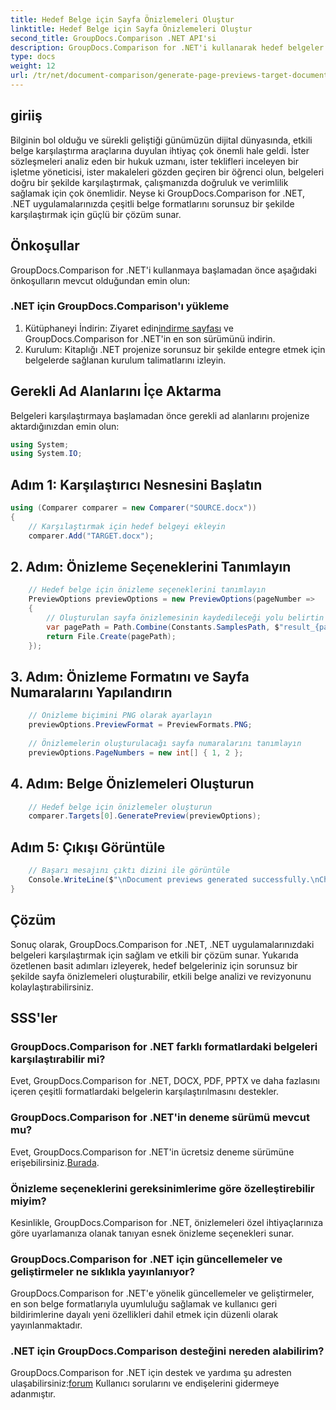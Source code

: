 ```yaml
---
title: Hedef Belge için Sayfa Önizlemeleri Oluştur
linktitle: Hedef Belge için Sayfa Önizlemeleri Oluştur
second_title: GroupDocs.Comparison .NET API'si
description: GroupDocs.Comparison for .NET'i kullanarak hedef belgeler için sayfa önizlemelerini verimli bir şekilde oluşturun. Sorunsuz belge karşılaştırması için adım adım kılavuzumuzu izleyin.
type: docs
weight: 12
url: /tr/net/document-comparison/generate-page-previews-target-document/
---
```

## giriiş
Bilginin bol olduğu ve sürekli geliştiği günümüzün dijital dünyasında, etkili belge karşılaştırma araçlarına duyulan ihtiyaç çok önemli hale geldi. İster sözleşmeleri analiz eden bir hukuk uzmanı, ister teklifleri inceleyen bir işletme yöneticisi, ister makaleleri gözden geçiren bir öğrenci olun, belgeleri doğru bir şekilde karşılaştırmak, çalışmanızda doğruluk ve verimlilik sağlamak için çok önemlidir. Neyse ki GroupDocs.Comparison for .NET, .NET uygulamalarınızda çeşitli belge formatlarını sorunsuz bir şekilde karşılaştırmak için güçlü bir çözüm sunar.
## Önkoşullar
GroupDocs.Comparison for .NET'i kullanmaya başlamadan önce aşağıdaki önkoşulların mevcut olduğundan emin olun:
### .NET için GroupDocs.Comparison'ı yükleme
1.  Kütüphaneyi İndirin: Ziyaret edin[indirme sayfası](https://releases.groupdocs.com/comparison/net/) ve GroupDocs.Comparison for .NET'in en son sürümünü indirin.
2. Kurulum: Kitaplığı .NET projenize sorunsuz bir şekilde entegre etmek için belgelerde sağlanan kurulum talimatlarını izleyin.

## Gerekli Ad Alanlarını İçe Aktarma
Belgeleri karşılaştırmaya başlamadan önce gerekli ad alanlarını projenize aktardığınızdan emin olun:
```csharp
using System;
using System.IO;

```
## Adım 1: Karşılaştırıcı Nesnesini Başlatın
```csharp
using (Comparer comparer = new Comparer("SOURCE.docx"))
{
    // Karşılaştırmak için hedef belgeyi ekleyin
    comparer.Add("TARGET.docx");
```
## 2. Adım: Önizleme Seçeneklerini Tanımlayın
```csharp
    // Hedef belge için önizleme seçeneklerini tanımlayın
    PreviewOptions previewOptions = new PreviewOptions(pageNumber =>
    {
        // Oluşturulan sayfa önizlemesinin kaydedileceği yolu belirtin
        var pagePath = Path.Combine(Constants.SamplesPath, $"result_{pageNumber}.png");
        return File.Create(pagePath);
    });
```
## 3. Adım: Önizleme Formatını ve Sayfa Numaralarını Yapılandırın
```csharp
    // Önizleme biçimini PNG olarak ayarlayın
    previewOptions.PreviewFormat = PreviewFormats.PNG;
    
    // Önizlemelerin oluşturulacağı sayfa numaralarını tanımlayın
    previewOptions.PageNumbers = new int[] { 1, 2 };
```
## 4. Adım: Belge Önizlemeleri Oluşturun
```csharp
    // Hedef belge için önizlemeler oluşturun
    comparer.Targets[0].GeneratePreview(previewOptions);
```
## Adım 5: Çıkışı Görüntüle
```csharp
    // Başarı mesajını çıktı dizini ile görüntüle
    Console.WriteLine($"\nDocument previews generated successfully.\nCheck output in {Directory.GetCurrentDirectory()}.");
}
```

## Çözüm
Sonuç olarak, GroupDocs.Comparison for .NET, .NET uygulamalarınızdaki belgeleri karşılaştırmak için sağlam ve etkili bir çözüm sunar. Yukarıda özetlenen basit adımları izleyerek, hedef belgeleriniz için sorunsuz bir şekilde sayfa önizlemeleri oluşturabilir, etkili belge analizi ve revizyonunu kolaylaştırabilirsiniz.
## SSS'ler
### GroupDocs.Comparison for .NET farklı formatlardaki belgeleri karşılaştırabilir mi?
Evet, GroupDocs.Comparison for .NET, DOCX, PDF, PPTX ve daha fazlasını içeren çeşitli formatlardaki belgelerin karşılaştırılmasını destekler.
### GroupDocs.Comparison for .NET'in deneme sürümü mevcut mu?
 Evet, GroupDocs.Comparison for .NET'in ücretsiz deneme sürümüne erişebilirsiniz.[Burada](https://releases.groupdocs.com/).
### Önizleme seçeneklerini gereksinimlerime göre özelleştirebilir miyim?
Kesinlikle, GroupDocs.Comparison for .NET, önizlemeleri özel ihtiyaçlarınıza göre uyarlamanıza olanak tanıyan esnek önizleme seçenekleri sunar.
### GroupDocs.Comparison for .NET için güncellemeler ve geliştirmeler ne sıklıkla yayınlanıyor?
GroupDocs.Comparison for .NET'e yönelik güncellemeler ve geliştirmeler, en son belge formatlarıyla uyumluluğu sağlamak ve kullanıcı geri bildirimlerine dayalı yeni özellikleri dahil etmek için düzenli olarak yayınlanmaktadır.
### .NET için GroupDocs.Comparison desteğini nereden alabilirim?
 GroupDocs.Comparison for .NET için destek ve yardıma şu adresten ulaşabilirsiniz:[forum](https://forum.groupdocs.com/c/comparison/12) Kullanıcı sorularını ve endişelerini gidermeye adanmıştır.